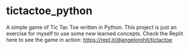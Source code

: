 # tictactoe_python

A simple game of Tic Tac Toe written in Python. This project is just an exercise for myself to use some new learned concepts.
Check the Replit here to see the game in action: https://repl.it/@angelorohit/tictactoe
